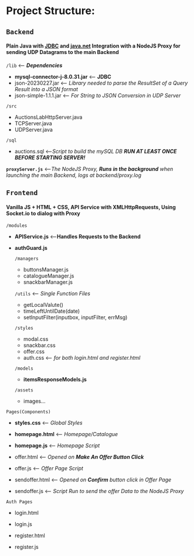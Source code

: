 # Project Structure:

## `Backend` 
#### Plain Java with [JDBC](https://docs.oracle.com/javase/8/docs/technotes/guides/jdbc/)  and [java.net](https://docs.oracle.com/javase/8/docs/api/java/net/package-summary.html) Integration with a NodeJS Proxy for sending UDP Datagrams to the main Backend 

`/lib` <-- ***Dependencies*** 

- **mysql-connector-j-8.0.31.jar** <-- **JDBC**
- json-20230227.jar <-- *Library needed to parse the ResultSet of a Query Result into a JSON format*
- json-simple-1.1.1.jar <-- *For String to JSON Conversion in UDP Server*

`/src`  

- AuctionsLabHttpServer.java 
- TCPServer.java
- UDPServer.java

`/sql`  

- auctions.sql <--*Script to build the mySQL DB **RUN AT LEAST ONCE BEFORE STARTING SERVER!***


**`proxyServer.js`** <--*The NodeJS Proxy, **Runs in the background** when launching the main Backend, logs at backend/proxy.log*
  
## `Frontend` 
#### Vanilla JS + HTML + CSS, API Service with XMLHttpRequests, Using Socket.io to dialog with Proxy

`/modules`

 - **APIService.js** <--**Handles Requests to the Backend**

 - **authGuard.js**

    `/managers`
   
    - buttonsManager.js  
    - catalogueManager.js
    - snackbarManager.js

    `/utils` <-- *Single Function Files*

    - getLocalValute()
    - timeLeftUntilDate(date)
	- setInputFilter(inputbox, inputFilter, errMsg)
  
	`/styles`
	- modal.css
	- snackbar.css
	- offer.css
	- auth.css <-- *for both login.html and register.html*

	`/models`
	- **itemsResponseModels.js**

	`/assets`
	- images...

`Pages(Components)`
- **styles.css**  <-- *Global Styles*

- **homepage.html**  <-- *Homepage/Catalogue*
- **homepage.js**   <-- *Homepage Script*

- offer.html	  <-- *Opened on **Make An Offer Button Click***
- offer.js	  <-- *Offer Page Script*

- sendoffer.html  <-- *Opened on **Confirm** button click in Offer Page*
- sendoffer.js    <-- *Script Run to send the offer Data to the NodeJS Proxy*

`Auth Pages`

- login.html 
- login.js

- register.html
- register.js
